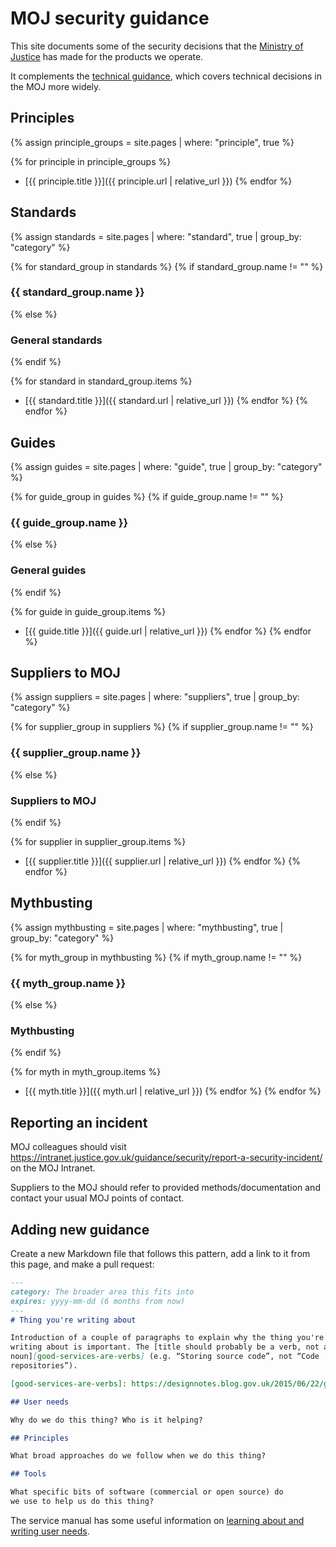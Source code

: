 # MOJ security  guidance

This site documents some of the security decisions that the
[Ministry of Justice](https://www.gov.uk/government/organisations/ministry-of-justice)
has made for the products we operate.

It complements the [technical guidance](https://ministryofjustice.github.io/technical-guidance/),
which covers technical decisions in the MOJ more widely.

## Principles

{% assign principle_groups = site.pages
  | where: "principle", true %}

{% for principle in principle_groups %}
- [{{ principle.title }}]({{ principle.url | relative_url }})
{% endfor %}

## Standards

{% assign standards = site.pages
  | where: "standard", true
  | group_by: "category" %}

{% for standard_group in standards %}
{% if standard_group.name != "" %}
### {{ standard_group.name }}
{% else %}
### General standards
{% endif %}

{% for standard in standard_group.items %}
- [{{ standard.title }}]({{ standard.url | relative_url }})
{% endfor %}
{% endfor %}

## Guides

{% assign guides = site.pages
  | where: "guide", true
  | group_by: "category" %}

{% for guide_group in guides %}
{% if guide_group.name != "" %}
### {{ guide_group.name }}
{% else %}
### General guides
{% endif %}

{% for guide in guide_group.items %}
- [{{ guide.title }}]({{ guide.url | relative_url }})
{% endfor %}
{% endfor %}

## Suppliers to MOJ

{% assign suppliers = site.pages
  | where: "suppliers", true
  | group_by: "category" %}

{% for supplier_group in suppliers %}
{% if supplier_group.name != "" %}
### {{ supplier_group.name }}
{% else %}
### Suppliers to MOJ
{% endif %}

{% for supplier in supplier_group.items %}
- [{{ supplier.title }}]({{ supplier.url | relative_url }})
{% endfor %}
{% endfor %}

## Mythbusting

{% assign mythbusting = site.pages
  | where: "mythbusting", true 
  | group_by: "category" %}

{% for myth_group in mythbusting %}
{% if myth_group.name != "" %}
### {{ myth_group.name }}
{% else %}
### Mythbusting
{% endif %}

{% for myth in myth_group.items %}
- [{{ myth.title }}]({{ myth.url | relative_url }})
{% endfor %}
{% endfor %}

## Reporting an incident

MOJ colleagues should visit https://intranet.justice.gov.uk/guidance/security/report-a-security-incident/ on the MOJ Intranet.

Suppliers to the MOJ should refer to provided methods/documentation and contact your usual MOJ points of contact.

## Adding new guidance

Create a new Markdown file that follows this pattern, add a link to it
from this page, and make a pull request:

```markdown
---
category: The broader area this fits into
expires: yyyy-mm-dd (6 months from now)
---
# Thing you're writing about

Introduction of a couple of paragraphs to explain why the thing you're
writing about is important. The [title should probably be a verb, not a
noun][good-services-are-verbs] (e.g. “Storing source code”, not “Code
repositories”).

[good-services-are-verbs]: https://designnotes.blog.gov.uk/2015/06/22/good-services-are-verbs-2/

## User needs

Why do we do this thing? Who is it helping?

## Principles

What broad approaches do we follow when we do this thing?

## Tools

What specific bits of software (commercial or open source) do
we use to help us do this thing?
```

The service manual has some useful information on
[learning about and writing user needs](https://www.gov.uk/service-manual/user-research/start-by-learning-user-needs).
